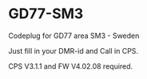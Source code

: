 # GD77-SM3
Codeplug for GD77 area SM3 - Sweden

Just fill in your DMR-id and Call in CPS. 

CPS V3.1.1 and FW V4.02.08 required. 
